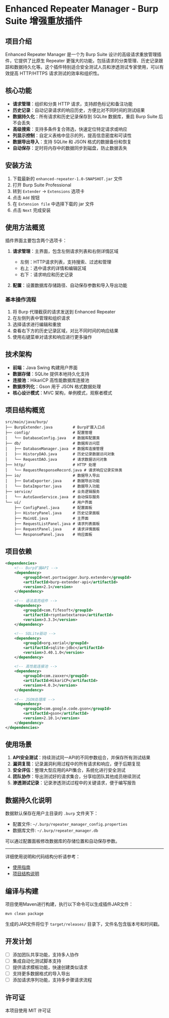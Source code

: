 # Enhanced Repeater Manager - Burp Suite 增强重放插件

## 项目介绍

Enhanced Repeater Manager 是一个为 Burp Suite 设计的高级请求重放管理插件，它提供了比原生 Repeater 更强大的功能，包括请求的分类管理、历史记录跟踪和数据持久化等。这个插件特别适合安全测试人员和渗透测试专家使用，可以有效提高 HTTP/HTTPS 请求测试的效率和组织性。

## 核心功能

- **请求管理**：组织和分类 HTTP 请求，支持颜色标记和备注功能
- **历史记录**：自动记录请求的响应历史，方便比对不同时间的测试结果
- **数据持久化**：所有请求和历史记录保存到 SQLite 数据库，重启 Burp Suite 后不会丢失
- **高级搜索**：支持多条件复合筛选，快速定位特定请求或响应
- **列显示控制**：自定义表格中显示的列，提高信息密度和可读性
- **数据导出导入**：支持 SQLite 和 JSON 格式的数据备份和恢复
- **自动保存**：定时将内存中的数据同步到磁盘，防止数据丢失

## 安装方法

1. 下载最新的 `enhanced-repeater-1.0-SNAPSHOT.jar` 文件
2. 打开 Burp Suite Professional
3. 转到 `Extender` -> `Extensions` 选项卡
4. 点击 `Add` 按钮
5. 在 `Extension file` 中选择下载的 jar 文件
6. 点击 `Next` 完成安装

## 使用方法概览

插件界面主要包含两个选项卡：

1. **请求管理**：主界面，包含左侧请求列表和右侧详情区域
   - 左侧：HTTP请求列表，支持搜索、过滤和管理
   - 右上：选中请求的详情和编辑区域
   - 右下：请求响应和历史记录

2. **配置**：设置数据库存储路径、自动保存参数和导入导出功能

### 基本操作流程

1. 将 Burp 代理截获的请求发送到 Enhanced Repeater
2. 在左侧列表中管理和组织请求
3. 选择请求进行编辑和重放
4. 查看右下方的历史记录区域，对比不同时间的响应结果
5. 使用右键菜单对请求和响应进行更多操作

## 技术架构

- **前端**：Java Swing 构建用户界面
- **数据存储**：SQLite 提供本地持久化支持
- **连接池**：HikariCP 高性能数据库连接池
- **数据序列化**：Gson 用于 JSON 格式数据处理
- **核心设计模式**：MVC 架构，单例模式，观察者模式

## 项目结构概览

```
src/main/java/burp/
├── BurpExtender.java         # Burp扩展入口点
├── config/                   # 配置管理
│   └── DatabaseConfig.java   # 数据库配置类
├── db/                       # 数据库访问层
│   ├── DatabaseManager.java  # 数据库连接管理
│   ├── HistoryDAO.java       # 历史记录数据访问对象
│   └── RequestDAO.java       # 请求数据访问对象
├── http/                     # HTTP 处理
│   └── RequestResponseRecord.java # 请求响应记录实体类
├── io/                       # 数据导入导出
│   ├── DataExporter.java     # 数据导出功能
│   └── DataImporter.java     # 数据导入功能
├── service/                  # 业务逻辑服务
│   └── AutoSaveService.java  # 自动保存服务
└── ui/                       # 用户界面
    ├── ConfigPanel.java      # 配置面板
    ├── HistoryPanel.java     # 历史记录面板
    ├── MainUI.java           # 主界面
    ├── RequestListPanel.java # 请求列表面板
    ├── RequestPanel.java     # 请求详情面板
    └── ResponsePanel.java    # 响应面板
```

## 项目依赖

```xml
<dependencies>
    <!-- Burp扩展API -->
    <dependency>
        <groupId>net.portswigger.burp.extender</groupId>
        <artifactId>burp-extender-api</artifactId>
        <version>2.1</version>
    </dependency>
    
    <!-- 语法高亮组件 -->
    <dependency>
        <groupId>com.fifesoft</groupId>
        <artifactId>rsyntaxtextarea</artifactId>
        <version>3.3.3</version>
    </dependency>
    
    <!-- SQLite驱动 -->
    <dependency>
        <groupId>org.xerial</groupId>
        <artifactId>sqlite-jdbc</artifactId>
        <version>3.40.1.0</version>
    </dependency>
    
    <!-- 高性能连接池 -->
    <dependency>
        <groupId>com.zaxxer</groupId>
        <artifactId>HikariCP</artifactId>
        <version>4.0.3</version>
    </dependency>
    
    <!-- JSON处理库 -->
    <dependency>
        <groupId>com.google.code.gson</groupId>
        <artifactId>gson</artifactId>
        <version>2.10.1</version>
    </dependency>
</dependencies>
```

## 使用场景

1. **API安全测试**：持续测试同一API的不同参数组合，并保存所有测试结果
2. **漏洞复现**：记录漏洞利用过程中的所有请求和响应，便于后期复现
3. **安全评估**：整理大型应用的API集合，系统化进行安全测试
4. **团队协作**：导出测试好的请求集合，分享给团队其他成员继续测试
5. **渗透测试记录**：记录渗透测试过程中的关键请求，便于编写报告

## 数据持久化说明

数据默认保存在用户主目录的 `.burp` 文件夹下：
- 配置文件: `~/.burp/repeater_manager_config.properties`
- 数据库文件: `~/.burp/repeater_manager.db`

可以通过配置面板修改数据库的存储位置和自动保存参数。

---

详细使用说明和代码结构分析请参考：
- [使用指南](USAGE.md)
- [项目结构说明](STRUCTURE.md)

## 编译与构建

项目使用Maven进行构建，执行以下命令可以生成插件JAR文件：

```bash
mvn clean package
```

生成的JAR文件将位于 `target/releases/` 目录下，文件名包含版本号和时间戳。

## 开发计划

- [ ] 添加团队共享功能，支持多人协作
- [ ] 集成自动化测试脚本支持
- [ ] 提供请求模板功能，快速创建类似请求
- [ ] 支持更多数据格式的导入导出
- [ ] 添加请求序列功能，支持多步骤请求流程

## 许可证

本项目使用 MIT 许可证
